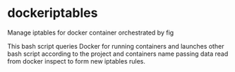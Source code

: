 # dockeriptables
Manage iptables for docker container orchestrated by fig

This bash script queries Docker for running containers and launches other bash script according to the project and containers name passing data read from docker inspect to form new iptables rules.
